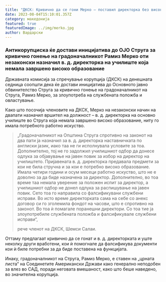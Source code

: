 ```yaml
---
title: "ДКСК: Кривично да се гони Мерко – поставил директорка без високо образование"
date: 2023-08-04T15:10:01.357Z
category: македонија
featured: true
featuredImage: ../img/merko.jpg
author: Вардарски
---
```

<!--StartFragment-->

### Антикорупциска ќе достави иницијатива до ОЈО Струга за кривично гонење на градоначалникот Рамиз Мерко оти незаконски назначил в. д. директорка на училиште која немала завршено високо образование



<!--EndFragment--><!--StartFragment-->

Државната комисија за спречување корупција (ДКСК) на денешната седница соопшти дека ќе достави иницијатива до Основното јавно обвинителство Струга за кривично гонење на градоначалникот на Струга, Рамиз Мерко, за злоупотреба на службената положба и овластување.

Како што посочија членовите на ДКСК, Мерко на незаконски начин на двапати назначил вршител на должност – в. д. директорка на основно училиште во Струга која немала завршено високо образование, ниту го имала потребното работно искуство.

> „Градоначалникот на Општина Струга спротивно на законот на два пати ја назначил за в. д. директорка наставничката по англиски јазик, иако таа не ги исполнувала условите за тоа. Дополнително, тој не го задолжил училишниот одбор да донесе одлука за објавување на јавен повик за избор на директор на училиштето. Пријавената в. д. директорка предавала предмети за кои не била стручна и за кои е потребно високо образование. Имала четири години и осум месеци работно искуство, што не е доволно за да биде назначена за директор. Дополнително, во тоа време таа немала уверение за положен испит за директор, а училишниот одбор не донел одлука за распишување на јавен повик. Сето тоа го направила со фалсификувани службени исправи. Во исто време директорката сама на себе со анекс договор си го зголемила фондот на часови, што е спротивно на законот. Во тоа ѝ помагале поранешни директори. Со тоа тие ја злоупотребиле службената положба и фалсификувале службени исправи“,
>
> рече членот на ДКСК, Шемси Салаи.

Оттаму предлагаат кривично да се гонат и в. д. директорката и уште неколку други вработени, кои ѝ помогнале да фалсификува документи кои ѝ биле потребни за да биде поставена на функцијата.

Инаку, градоначалникот на Струга, Рамиз Мерко, е ставен на „црната листа“ на Соединетите Американски Држави како генерално неподобен за влез во САД, поради неговата вмешаност, како што беше наведено, во значителна корупција.

<!--EndFragment-->